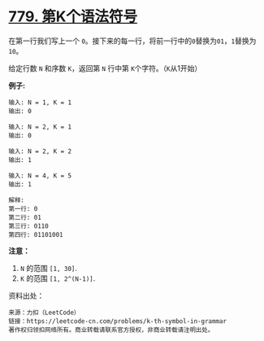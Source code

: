 # [779. 第K个语法符号](https://leetcode-cn.com/problems/k-th-symbol-in-grammar/)

在第一行我们写上一个 `0`。接下来的每一行，将前一行中的`0`替换为`01`，`1`替换为`10`。

给定行数 `N` 和序数 `K`，返回第 `N` 行中第 `K`个字符。（`K`从1开始）



**例子:**

```
输入: N = 1, K = 1
输出: 0

输入: N = 2, K = 1
输出: 0

输入: N = 2, K = 2
输出: 1

输入: N = 4, K = 5
输出: 1

解释:
第一行: 0
第二行: 01
第三行: 0110
第四行: 01101001
```

**注意：**

1. `N` 的范围 `[1, 30]`.
2. `K` 的范围 `[1, 2^(N-1)]`.



资料出处：

```
来源：力扣（LeetCode）
链接：https://leetcode-cn.com/problems/k-th-symbol-in-grammar
著作权归领扣网络所有。商业转载请联系官方授权，非商业转载请注明出处。
```

